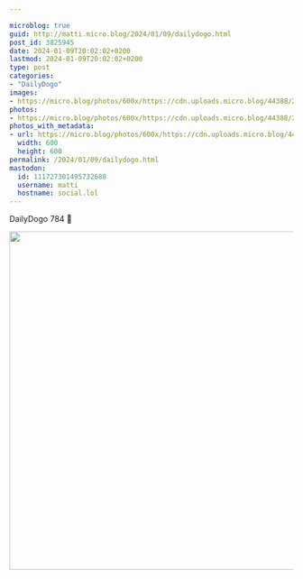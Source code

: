 ```yaml
---

microblog: true
guid: http://matti.micro.blog/2024/01/09/dailydogo.html
post_id: 3825945
date: 2024-01-09T20:02:02+0200
lastmod: 2024-01-09T20:02:02+0200
type: post
categories:
- "DailyDogo"
images:
- https://micro.blog/photos/600x/https://cdn.uploads.micro.blog/44388/2024/7406903c957e4f378e45d0daf0b238f1.jpg
photos:
- https://micro.blog/photos/600x/https://cdn.uploads.micro.blog/44388/2024/7406903c957e4f378e45d0daf0b238f1.jpg
photos_with_metadata:
- url: https://micro.blog/photos/600x/https://cdn.uploads.micro.blog/44388/2024/7406903c957e4f378e45d0daf0b238f1.jpg
  width: 600
  height: 600
permalink: /2024/01/09/dailydogo.html
mastodon:
  id: 111727301495732688
  username: matti
  hostname: social.lol
---
```

DailyDogo 784 🐶

<img src="/media/uploads/2024/7406903c957e4f378e45d0daf0b238f1.jpg" width="600" height="600" alt="" />
